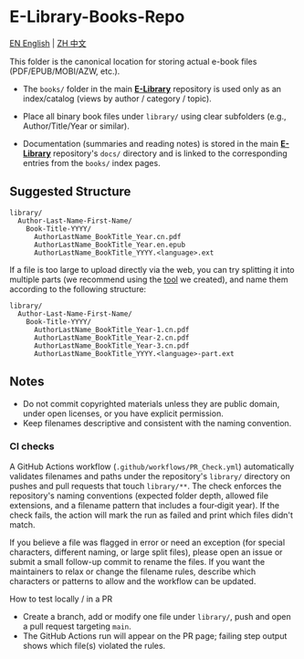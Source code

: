 # E-Library-Books-Repo

[EN English](./README.md) | [ZH 中文](./README.zh-CN.md)

This folder is the canonical location for storing actual e-book files (PDF/EPUB/MOBI/AZW, etc.).

- The `books/` folder in the main [**E-Library**](https://github.com/TiiJeiJ8/E-Library/blob/main/README.md) repository is used only as an index/catalog (views by author / category / topic).

- Place all binary book files under `library/` using clear subfolders (e.g., Author/Title/Year or similar).

- Documentation (summaries and reading notes) is stored in the main [**E-Library**](https://github.com/TiiJeiJ8/E-Library/blob/main/README.md) repository's `docs/` directory and is linked to the corresponding entries from the `books/` index pages.

## Suggested Structure

```
library/
  Author-Last-Name-First-Name/
    Book-Title-YYYY/
      AuthorLastName_BookTitle_Year.cn.pdf
      AuthorLastName_BookTitle_Year.en.epub
      AuthorLastName_BookTitle_YYYY.<language>.ext
```
If a file is too large to upload directly via the web, you can try splitting it into multiple parts (we recommend using the [tool](https://github.com/TiiJeiJ8/LibSpliter) we created), and name them according to the following structure:
```
library/
  Author-Last-Name-First-Name/
    Book-Title-YYYY/
      AuthorLastName_BookTitle_Year-1.cn.pdf
      AuthorLastName_BookTitle_Year-2.cn.pdf
      AuthorLastName_BookTitle_Year-3.cn.pdf
      AuthorLastName_BookTitle_YYYY.<language>-part.ext
```

## Notes

- Do not commit copyrighted materials unless they are public domain, under open licenses, or you have explicit permission.
- Keep filenames descriptive and consistent with the naming convention.

### CI checks

A GitHub Actions workflow (`.github/workflows/PR_Check.yml`) automatically validates filenames and paths under the repository's `library/` directory on pushes and pull requests that touch `library/**`. The check enforces the repository's naming conventions (expected folder depth, allowed file extensions, and a filename pattern that includes a four‑digit year). If the check fails, the action will mark the run as failed and print which files didn't match.

If you believe a file was flagged in error or need an exception (for special characters, different naming, or large split files), please open an issue or submit a small follow-up commit to rename the files. If you want the maintainers to relax or change the filename rules, describe which characters or patterns to allow and the workflow can be updated.

How to test locally / in a PR

- Create a branch, add or modify one file under `library/`, push and open a pull request targeting `main`.
- The GitHub Actions run will appear on the PR page; failing step output shows which file(s) violated the rules.
